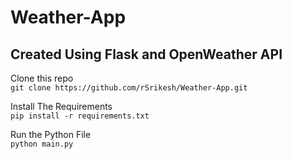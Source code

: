 # Weather-App

## Created Using Flask and OpenWeather API 

Clone this repo <br />
```git clone https://github.com/rSrikesh/Weather-App.git```

Install The Requirements <br />
```pip install -r requirements.txt```

Run the Python File <br />
```python main.py```
